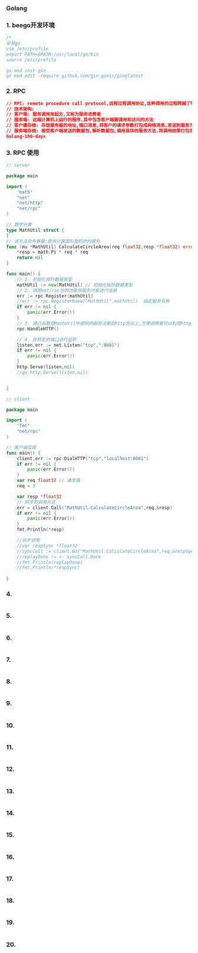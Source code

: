 ### Golang

### 1. beego开发环境

```go
/*
安装go
vim /etc/profile
export PATH=$PATH:/usr/local/go/bin
source /etc/profile

go mod init gin
go mod edit -require github.com/gin-gonic/gin@latest
```

### 2.  RPC

```json
// RPC: remote procedure call protocol,远程过程调用协议,这种调用的过程跨越了物理服务器的限制,在网络中完成,再调用过程中,本地程序等待返回结果,知道远程程序执行结束,将结果返回到本地,最终完成一次完整的调用.远程过程调用指的是调用远程服务器上的程序的方法的整个过程.
// 技术架构:
// 客户端: 服务调用发起方,又称为服务消费者
// 服务端: 远端计算机上运行的程序,其中包含客户端要调用和访问的方法
// 客户缓存根: 存放服务器的地址,端口消息,将客户的请求参数打包成网络消息,发送到服务方,接受服务方返回的数据包.该段程序运行在客户端.
// 服务端存根: 接受客户端发送的数据包,解析数据包,调用具体的服务方法.将调用结果打包发送给客户端一方.该段程序运行在服务端.
Golang-100-days
```

### 3.  RPC 使用

```go
// server

package main

import (
	"math"
	"net"
	"net/http"
	"net/rpc"
)

// 数学计算
type MathUtil struct {
}
// 该方法向外暴露:提供计算圆形面积的的服务
func (mu *MathUtil) CalculateCircleArea(req float32,resp *float32) error {
	*resp = math.Pi * req * req
	return nil
}

func main() {
	// 1. 初始化指针数据类型
	mathUtil := new(MathUtil) // 初始化指针数据类型
	// 2. 调用net/rpc包的功能将服务对象进行注册
	err := rpc.Register(mathUtil)
    //err := rpc.RegisterName("MathUtil",mathUtil)  指定服务名称
	if err != nil {
		panic(err.Error())
	}
	// 3. 通过函数把MathUtil中提供的服务注册到http协议上,方便调用者可以利用http的方法进行数据传递
	rpc.HandleHTTP()

	// 4. 在特定的端口进行监听
	listen,err := net.Listen("tcp",":8081")
	if err != nil {
		panic(err.Error())
	}
    http.Serve(listen,nil)
    //go http.Serve(listen,nil)


}

```

```go
// client

package main

import (
	"fmt"
	"net/rpc"
)

// 客户端实践
func main() {
	client,err := rpc.DialHTTP("tcp","localhost:8081")
	if err != nil {
		panic(err.Error())
	}
	var req float32 // 请求值
	req = 3

	var resp *float32
    // 同步的调用方式
	err = client.Call("MathUtil.CalculateCircleArea",req,&resp)
	if err != nil {
		panic(err.Error())
	}
	fmt.Println(*resp)

	//异步调用
	//var respSync *float32
	//syncCall := client.Go("MathUtil.CalculateCircleArea",req,&respSync,nil)
	//replayDone := <- syncCall.Done
	//fmt.Println(replayDone)
	//fmt.Println(*respSync)
	
}

```

### 4. 

```go

```

### 5. 

```go

```

### 6. 

```go

```

### 7. 

```go

```

### 8. 

```go

```

### 9. 

```go

```

### 10. 

```go

```

### 11. 

```go

```

### 12. 

```go

```

### 13. 

```go

```

### 14. 

```go

```

### 15. 

```go

```

### 16. 

```go

```

### 17. 

```go

```

### 18. 

```go

```

### 19. 

```go

```

### 20. 